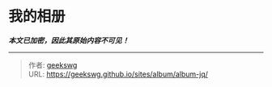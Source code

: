 # 我的相册

***本文已加密，因此其原始内容不可见！***

---

> 作者: [geekswg](https://geekswg.github.io)  
> URL: https://geekswg.github.io/sites/album/album-jq/  

